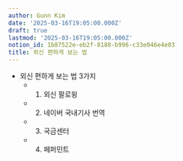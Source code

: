 ```yaml
---
author: Gunn Kim
date: '2025-03-16T19:05:00.000Z'
draft: true
lastmod: '2025-03-16T19:05:00.000Z'
notion_id: 1b87522e-eb2f-8180-b996-c33e046e4e03
title: 외신 편하게 보는 법
---
```


* 외신 편하게 보는 법 3가지
  * 1. 외신 팔로윙
  * 2. 네이버 국내기사 번역
  * 3. 국금센터
  * 4. 페퍼민트

